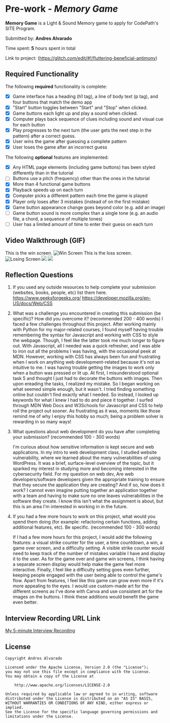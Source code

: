 # Pre-work - _Memory Game_

**Memory Game** is a Light & Sound Memory game to apply for CodePath's SITE Program.

Submitted by: **Andres Alvarado**

Time spent: **5** hours spent in total

Link to project: (https://glitch.com/edit/#!/fluttering-beneficial-antimony)

## Required Functionality

The following **required** functionality is complete:

- [x] Game interface has a heading (h1 tag), a line of body text (p tag), and four buttons that match the demo app
- [x] "Start" button toggles between "Start" and "Stop" when clicked.
- [x] Game buttons each light up and play a sound when clicked.
- [x] Computer plays back sequence of clues including sound and visual cue for each button
- [x] Play progresses to the next turn (the user gets the next step in the pattern) after a correct guess.
- [x] User wins the game after guessing a complete pattern
- [x] User loses the game after an incorrect guess

The following **optional** features are implemented:

- [x] Any HTML page elements (including game buttons) has been styled differently than in the tutorial
- [ ] Buttons use a pitch (frequency) other than the ones in the tutorial
- [x] More than 4 functional game buttons
- [x] Playback speeds up on each turn
- [x] Computer picks a different pattern each time the game is played
- [x] Player only loses after 3 mistakes (instead of on the first mistake)
- [x] Game button appearance change goes beyond color (e.g. add an image)
- [ ] Game button sound is more complex than a single tone (e.g. an audio file, a chord, a sequence of multiple tones)
- [ ] User has a limited amount of time to enter their guess on each turn

## Video Walkthrough (GIF)
This is the win screen.
![Win Screen](http://g.recordit.co/qIesotbXWN.gif)
This is the loss screen.
![Losing Screen](http://g.recordit.co/t7e5qmcYrE.gif)
![](gif3-link-here)
![](gif4-link-here)

## Reflection Questions

1. If you used any outside resources to help complete your submission (websites, books, people, etc) list them here.
   https://www.geeksforgeeks.org/
   https://developer.mozilla.org/en-US/docs/Web/CSS

2. What was a challenge you encountered in creating this submission (be specific)? How did you overcome it? (recommended 200 - 400 words)
   I faced a few challenges throughout this project. After working mainly with Python for my major-related courses, I found myself having trouble remembering
   the syntax for Javascript and working with CSS to style the webpage. Though, I feel like the latter took me much longer to figure out. With Javascript, all
   I needed was a quick refresher, and I was able to iron out all the problems I was having, with the occasional peek at MDN. However, working with CSS has always
   been fun and frustrating when I work on anything web development-related because it's not as intuitive to me. I was having trouble getting the images to work
   only when a button was pressed or lit up. At first, I misunderstood optional task 5 and thought I just had to decorate the buttons with images. Then upon
   ereading the tasks, I realized my mistake. So I began working on what seemed simple enough, but it wasn't. I tried finding something online but couldn't find
   exactly what I needed. So instead, I looked up keywords for what I knew I had to do and piece it together. I surfed through MDN Web Docs and W3Schools for Javascript
   and CSS to help roll the project out sooner. As frustrating as it was, moments like those remind me of why I enjoy this hobby so much; being a problem solver is rewarding in so many ways!

3. What questions about web development do you have after completing your submission? (recommended 100 - 300 words)

   I'm curious about how sensitive information is kept secure and web applications. In my intro to web development class, I studied website vulnerability, where we learned about the many vulnerabilities
   of using WordPress. It was a brief, surface-level overview of the topic, but it sparked my interest in studying more and becoming interested in the cybersecurity field.
   For my question on web dev, Are web developers/software developers given the appropriate training to ensure that they secure the application they are creating? And if so, how does it work?
   I cannot even imagine putting together an application together with a team and having to make sure no one leaves vulnerabilities in the software they create.
   I know this isn't what the assignment is about, but this is an area I'm interested in working in in the future.

4. If you had a few more hours to work on this project, what would you spend them doing (for example: refactoring certain functions, adding additional features, etc). Be specific. (recommended 100 - 300 words)

   If I had a few more hours for this project, I would add the following features: a visual strike counter for the user, a time countdown, a win, a game over screen, and a difficulty setting.
   A visible strike counter would need to keep track of the number of mistakes variable I have and display it to the user. As for the game over and game win screens, I think having a separate
   screen display would help make the game feel more interactive. Finally, I feel like a difficulty setting goes even further, keeping people engaged with the user being able to control the game's flow.
   Apart from features, I feel like this game can grow even more if it's more appealing to the eyes. I would use custom-made art for the different screens as I've done with Canva and use consistent art for the images
   on the buttons. I think these additions would benefit the game even better.

## Interview Recording URL Link

[My 5-minute Interview Recording](https://www.loom.com/share/527d71fc95244e0ba3537369948f09aa)

## License

    Copyright Andres Alvarado

    Licensed under the Apache License, Version 2.0 (the "License");
    you may not use this file except in compliance with the License.
    You may obtain a copy of the License at

        http://www.apache.org/licenses/LICENSE-2.0

    Unless required by applicable law or agreed to in writing, software
    distributed under the License is distributed on an "AS IS" BASIS,
    WITHOUT WARRANTIES OR CONDITIONS OF ANY KIND, either express or implied.
    See the License for the specific language governing permissions and
    limitations under the License.
